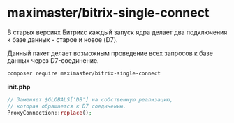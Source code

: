 # maximaster/bitrix-single-connect

В старых версиях Битрикс каждый запуск ядра делает два подключения к базе
данных - старое и новое (D7).

Данный пакет делает возможным проведение всех запросов к базе данных через
D7-соединение.

```bash
composer require maximaster/bitrix-single-connect
```

**init.php**

```php
// Заменяет $GLOBALS['DB'] на собственную реализацию,
// которая обращается к D7 соединению.
ProxyConnection::replace();
```

